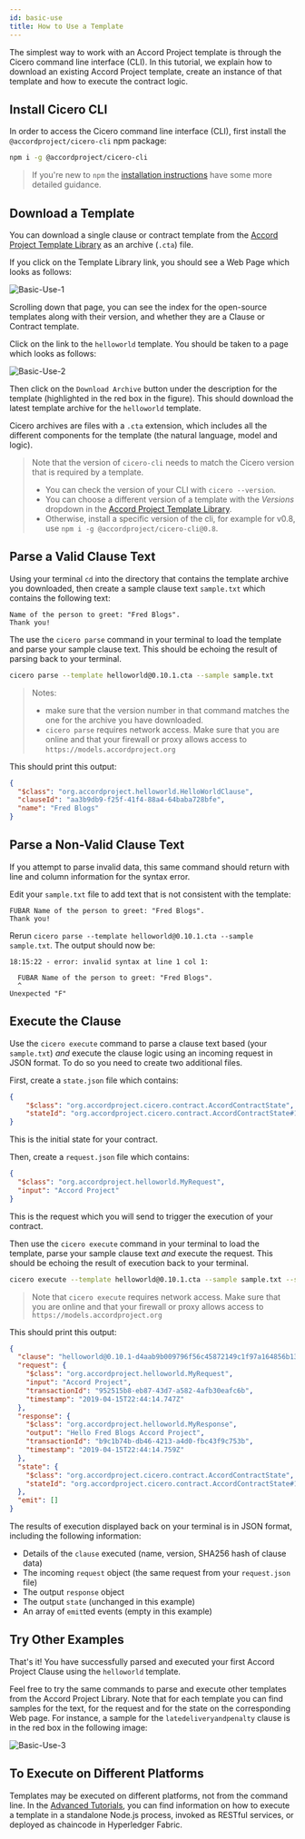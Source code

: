 ```yaml
---
id: basic-use
title: How to Use a Template
---
```


The simplest way to work with an Accord Project template is through the Cicero command line interface (CLI). In this tutorial, we explain how to download an existing Accord Project template, create an instance of that template and how to execute the contract logic.

## Install Cicero CLI

In order to access the Cicero command line interface (CLI), first install the `@accordproject/cicero-cli` npm package:

```bash
npm i -g @accordproject/cicero-cli
```

> If you're new to `npm` the [installation instructions](accordproject-installation) have some more detailed guidance.

## Download a Template

You can download a single clause or contract template from the [Accord Project Template Library](https://templates.accordproject.org) as an archive (`.cta`) file.

If you click on the Template Library link, you should see a Web Page which looks as follows:

![Basic-Use-1](/docs/assets/basic/use1.png)

Scrolling down that page, you can see the index for the open-source templates along with their version, and whether they are a Clause or Contract template.

Click on the link to the `helloworld` template. You should be taken to a page which looks as follows:

![Basic-Use-2](/docs/assets/basic/use2.png)

Then click on the `Download Archive` button under the description for the template (highlighted in the red box in the figure). This should download the latest template archive for the `helloworld` template.

Cicero archives are files with a `.cta` extension, which includes all the different components for the template (the natural language, model and logic).

> Note that the version of `cicero-cli` needs to match the Cicero version that is required by a template.
> * You can check the version of your CLI with `cicero --version`. 
> * You can choose a different version of a template with the *Versions* dropdown in the [Accord Project Template Library](https://templates.accordproject.org).
> * Otherwise, install a specific version of the cli, for example for v0.8, use `npm i -g @accordproject/cicero-cli@0.8`.  

## Parse a Valid Clause Text

Using your terminal `cd` into the directory that contains the template archive you downloaded, then create a sample clause text `sample.txt` which contains the following text:

```text
Name of the person to greet: "Fred Blogs".
Thank you!
```

The  use the `cicero parse` command in your terminal to load the template and parse your sample clause text. This should be echoing the result of parsing back to your terminal.

```bash
cicero parse --template helloworld@0.10.1.cta --sample sample.txt 
```

> Notes:
> * make sure that the version number in that command matches the one for the archive you have downloaded.
> * `cicero parse` requires network access. Make sure that you are online and that your firewall or proxy allows access to `https://models.accordproject.org`

This should print this output:

```json
{
  "$class": "org.accordproject.helloworld.HelloWorldClause",
  "clauseId": "aa3b9db9-f25f-41f4-88a4-64baba728bfe",
  "name": "Fred Blogs"
}
```

## Parse a Non-Valid Clause Text

If you attempt to parse invalid data, this same command should return with line and column information for the syntax error.

Edit your `sample.txt` file to add text that is not consistent with the template:

```text
FUBAR Name of the person to greet: "Fred Blogs".
Thank you!
```

Rerun `cicero parse --template helloworld@0.10.1.cta --sample sample.txt`. The output should now be:

```text
18:15:22 - error: invalid syntax at line 1 col 1:

  FUBAR Name of the person to greet: "Fred Blogs".
  ^
Unexpected "F"
```

## Execute the Clause

Use the `cicero execute` command to parse a clause text based (your `sample.txt`) *and* execute the clause logic using an incoming request in JSON format. To do so you need to create two additional files.

First, create a `state.json` file which contains:

```json
{
    "$class": "org.accordproject.cicero.contract.AccordContractState",
    "stateId": "org.accordproject.cicero.contract.AccordContractState#1"
}
```

This is the initial state for your contract.

Then, create a `request.json` file which contains:

```json
{
  "$class": "org.accordproject.helloworld.MyRequest",
  "input": "Accord Project"
}
```

This is the request which you will send to trigger the execution of your contract.

Then use the `cicero execute` command in your terminal to load the template, parse your sample clause text *and* execute the request. This should be echoing the result of execution back to your terminal.

```bash
cicero execute --template helloworld@0.10.1.cta --sample sample.txt --state state.json --request request.json
```

> Note that `cicero execute` requires network access. Make sure that you are online and that your firewall or proxy allows access to `https://models.accordproject.org`

This should print this output:

```json
{
  "clause": "helloworld@0.10.1-d4aab9b009796f56c45872149c1f97a164856b13056f3d503c76d5e519d9f097",
  "request": {
    "$class": "org.accordproject.helloworld.MyRequest",
    "input": "Accord Project",
    "transactionId": "952515b8-eb87-43d7-a582-4afb30eafc6b",
    "timestamp": "2019-04-15T22:44:14.747Z"
  },
  "response": {
    "$class": "org.accordproject.helloworld.MyResponse",
    "output": "Hello Fred Blogs Accord Project",
    "transactionId": "b9c1b74b-db46-4213-a4d0-fbc43f9c753b",
    "timestamp": "2019-04-15T22:44:14.759Z"
  },
  "state": {
    "$class": "org.accordproject.cicero.contract.AccordContractState",
    "stateId": "org.accordproject.cicero.contract.AccordContractState#1"
  },
  "emit": []
}
```

The results of execution displayed back on your terminal is in JSON format, including the following information:

* Details of the `clause` executed (name, version, SHA256 hash of clause data)
* The incoming `request` object (the same request from your `request.json` file)
* The output `response` object
* The output `state` (unchanged in this example)
* An array of `emit`ted events (empty in this example)

## Try Other Examples

That's it! You have successfully parsed and executed your first Accord Project Clause using the `helloworld` template.

Feel free to try the same commands to parse and execute other templates from the Accord Project Library. Note that for each template you can find samples for the text, for the request and for the state on the corresponding Web page. For instance, a sample for the `latedeliveryandpenalty` clause is in the red box in the following image:

![Basic-Use-3](/docs/assets/basic/use3.png)

## To Execute on Different Platforms

Templates may be executed on different platforms, not from the command line. In the [Advanced Tutorials](advanced-nodejs), you can find information on how to execute a template in a standalone Node.js process, invoked as RESTful services, or deployed as chaincode in Hyperledger Fabric.

